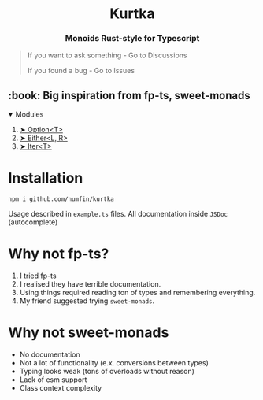 <h1 align="center">Kurtka</h1>
<h3 align="center">Monoids Rust-style for Typescript</h3>

> If you want to ask something - Go to Discussions
>
> If you found a bug - Go to Issues

<h2> :book: Big inspiration from fp-ts, sweet-monads</h2>

<details open="open">
  <summary>Modules</summary>
  <ol>
    <li><a href="/src/option"> ➤ Option&lt;T&gt;</a></li>
    <li><a href="/src/either"> ➤ Either&lt;L, R&gt;</a></li>
    <li><a href="/src/iter"> ➤ Iter&lt;T&gt;</a></li>
  </ol>
</details>

# Installation

```
npm i github.com/numfin/kurtka
```

Usage described in `example.ts` files. All documentation inside `JSDoc` (autocomplete)

# Why not fp-ts?

1. I tried fp-ts
2. I realised they have terrible documentation.
3. Using things required reading ton of types and remembering everything.
4. My friend suggested trying `sweet-monads`.

# Why not sweet-monads

- No documentation
- Not a lot of functionality (e.x. conversions between types)
- Typing looks weak (tons of overloads without reason)
- Lack of esm support
- Class context complexity
